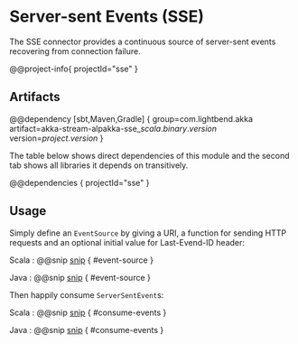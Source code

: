 # Server-sent Events (SSE)

The SSE connector provides a continuous source of server-sent events recovering from connection failure.

@@project-info{ projectId="sse" }

## Artifacts

@@dependency [sbt,Maven,Gradle] {
  group=com.lightbend.akka
  artifact=akka-stream-alpakka-sse_$scala.binary.version$
  version=$project.version$
}

The table below shows direct dependencies of this module and the second tab shows all libraries it depends on transitively.

@@dependencies { projectId="sse" }


## Usage

Simply define an `EventSource` by giving a URI, a function for sending HTTP requests and an optional initial value for Last-Evend-ID header:  

Scala
: @@snip [snip](/sse/src/test/scala/akka/stream/alpakka/sse/scaladsl/EventSourceSpec.scala) { #event-source }

Java
: @@snip [snip](/sse/src/test/java/akka/stream/alpakka/sse/javadsl/EventSourceTest.java) { #event-source }


Then happily consume `ServerSentEvent`s:

Scala
: @@snip [snip](/sse/src/test/scala/akka/stream/alpakka/sse/scaladsl/EventSourceSpec.scala) { #consume-events }

Java
: @@snip [snip](/sse/src/test/java/akka/stream/alpakka/sse/javadsl/EventSourceTest.java) { #consume-events }
